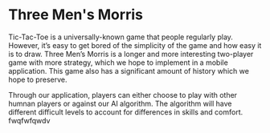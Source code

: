 # Three Men's Morris

Tic-Tac-Toe is a universally-known game that people regularly play. However, it’s easy to get bored of the simplicity of the game and how easy it is to draw. Three Men’s Morris is a longer and more interesting two-player game with more strategy, which we hope to implement in a mobile application. This game also has a significant amount of history which we hope to preserve.

Through our application, players can either choose to play with other humnan players or against our AI algorithm. The algorithm will have different difficult levels to account for differences in skills and comfort.
fwqfwfqwdv 
